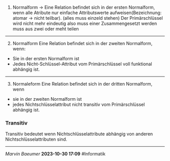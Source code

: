 1. Normalform $\rightarrow$ Eine Relation befindet sich in der ersten Normalform, wenn alle Atribute nur einfache Attributswerte aufweisen(Bezeichnung: atomar $\rightarrow$ nicht teilbar). (alles muss einzeld stehen)
Der Primärschlüssel wird nicht mehr eindeutig also muss einer Zusammengesetzt werden muss aus zwei oder meht teilen
---
2. Normalform Eine Relation befindet sich in der zweiten Normalform, wenn: 
- Sie in der ersten Normalform ist
- Jedes Nicht-Schlüssel-Attribut vom Primärschlüssel voll funktional abhängig ist.
---
3. Normaleform Eine Relation befindet sich in der dritten Normalform, wenn
- sie in der zweiten Normalform ist 
- jedes Nichtschlüsselattribut nicht transitiv vom Primärschlüssel abhängig ist.
### Transitiv
Transitiv bedeutet wenn Nichtschlüsselattribute abhängig von anderen Nichtschlüsselattributen sind.

---
*Marvin Baeumer* **2023-10-30 17:09** #Informatik